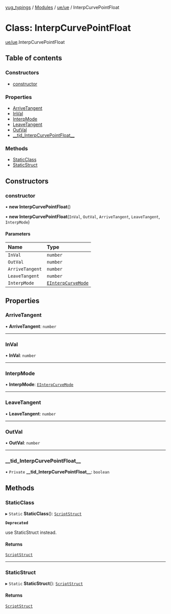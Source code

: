 [yug_typings](../README.md) / [Modules](../modules.md) / [ue/ue](../modules/ue_ue.md) / InterpCurvePointFloat

# Class: InterpCurvePointFloat

[ue/ue](../modules/ue_ue.md).InterpCurvePointFloat

## Table of contents

### Constructors

- [constructor](ue_ue.InterpCurvePointFloat.md#constructor)

### Properties

- [ArriveTangent](ue_ue.InterpCurvePointFloat.md#arrivetangent)
- [InVal](ue_ue.InterpCurvePointFloat.md#inval)
- [InterpMode](ue_ue.InterpCurvePointFloat.md#interpmode)
- [LeaveTangent](ue_ue.InterpCurvePointFloat.md#leavetangent)
- [OutVal](ue_ue.InterpCurvePointFloat.md#outval)
- [\_\_tid\_InterpCurvePointFloat\_\_](ue_ue.InterpCurvePointFloat.md#__tid_interpcurvepointfloat__)

### Methods

- [StaticClass](ue_ue.InterpCurvePointFloat.md#staticclass)
- [StaticStruct](ue_ue.InterpCurvePointFloat.md#staticstruct)

## Constructors

### constructor

• **new InterpCurvePointFloat**()

• **new InterpCurvePointFloat**(`InVal`, `OutVal`, `ArriveTangent`, `LeaveTangent`, `InterpMode`)

#### Parameters

| Name | Type |
| :------ | :------ |
| `InVal` | `number` |
| `OutVal` | `number` |
| `ArriveTangent` | `number` |
| `LeaveTangent` | `number` |
| `InterpMode` | [`EInterpCurveMode`](../enums/ue_ue.EInterpCurveMode.md) |

## Properties

### ArriveTangent

• **ArriveTangent**: `number`

___

### InVal

• **InVal**: `number`

___

### InterpMode

• **InterpMode**: [`EInterpCurveMode`](../enums/ue_ue.EInterpCurveMode.md)

___

### LeaveTangent

• **LeaveTangent**: `number`

___

### OutVal

• **OutVal**: `number`

___

### \_\_tid\_InterpCurvePointFloat\_\_

• `Private` **\_\_tid\_InterpCurvePointFloat\_\_**: `boolean`

## Methods

### StaticClass

▸ `Static` **StaticClass**(): [`ScriptStruct`](ue_ue.ScriptStruct.md)

**`Deprecated`**

use StaticStruct instead.

#### Returns

[`ScriptStruct`](ue_ue.ScriptStruct.md)

___

### StaticStruct

▸ `Static` **StaticStruct**(): [`ScriptStruct`](ue_ue.ScriptStruct.md)

#### Returns

[`ScriptStruct`](ue_ue.ScriptStruct.md)
